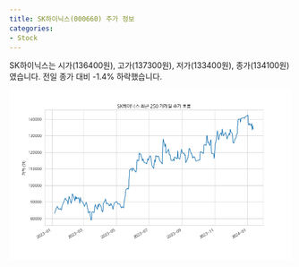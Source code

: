 ```yaml
---
title: SK하이닉스(000660) 주가 정보
categories:
- Stock
---
```


SK하이닉스는 시가(136400원), 고가(137300원), 저가(133400원), 종가(134100원)였습니다.
전일 종가 대비 -1.4% 하락했습니다.

<!-- more -->

![000660](/assets/stock_images/000660.png)